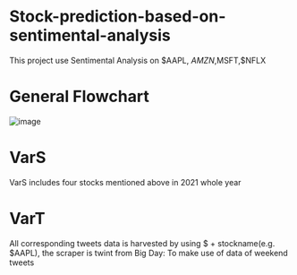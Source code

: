 # Stock-prediction-based-on-sentimental-analysis
This project use Sentimental Analysis on $AAPL, $AMZN,$MSFT,$NFLX

# General Flowchart
![image](https://user-images.githubusercontent.com/100210059/163676388-bd4919e7-a5f2-4437-a145-a5d300646a74.png)

# VarS
VarS includes four stocks mentioned above in 2021 whole year

# VarT
All corresponding tweets data is harvested by using $ + stockname(e.g. $AAPL), the scraper is twint from 
Big Day: To make use of data of weekend tweets
